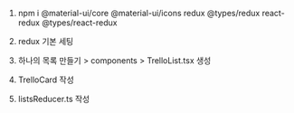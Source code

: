 1. npm i @material-ui/core @material-ui/icons redux @types/redux react-redux @types/react-redux

2. redux 기본 세팅

3. 하나의 목록 만들기 > components > TrelloList.tsx 생성

4. TrelloCard 작성

5. listsReducer.ts 작성

<link rel="stylesheet" href="https://fonts.googleapis.com/css?family=Roboto:300,400,500,700&display=swap" />

<link rel="stylesheet" href="https://fonts.googleapis.com/icon?family=Material+Icons" />
